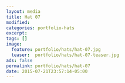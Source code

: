 ```yaml
---
layout: media
title: Hat 07
modified:
categories: portfolio-hats
excerpt:
tags: []
image:
  feature: portfolio/hats/hat-07.jpg
  teaser:  portfolio/hats/hat-07-teaser.jpg
ads: false
permalink: portfolio/hats/hat-07
date: 2015-07-21T23:57:14-05:00
---
```


